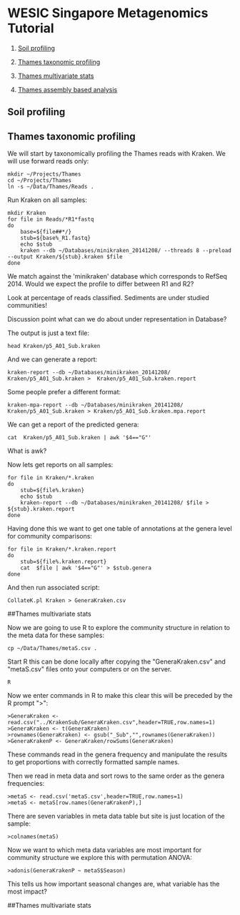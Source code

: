 # WESIC Singapore Metagenomics Tutorial

1. [Soil profiling](#soil)

2. [Thames taxonomic profiling](#thames)

3. [Thames multivariate stats](#multi)

4. [Thames assembly based analysis](#assembly)


## Soil profiling


## Thames taxonomic profiling
<a name="thames"/>

We will start by taxonomically profiling the Thames reads with Kraken. We will use forward reads only:

```
mkdir ~/Projects/Thames
cd ~/Projects/Thames
ln -s ~/Data/Thames/Reads .
```

Run Kraken on all samples:
```
mkdir Kraken
for file in Reads/*R1*fastq
do
    base=${file##*/}
    stub=${base%_R1.fastq}
    echo $stub
    kraken --db ~/Databases/minikraken_20141208/ --threads 8 --preload --output Kraken/${stub}.kraken $file
done
```

We match against the 'minikraken' database which corresponds to RefSeq 2014.
Would we expect the profile to differ between R1 and R2?

Look at percentage of reads classified. Sediments are under studied communities!

Discussion point what can we do about under representation in Database?

The output is just a text file:

```
head Kraken/p5_A01_Sub.kraken
```

And we can generate a report:

```
kraken-report --db ~/Databases/minikraken_20141208/ Kraken/p5_A01_Sub.kraken >  Kraken/p5_A01_Sub.kraken.report
```

Some people prefer a different format:
```
kraken-mpa-report --db ~/Databases/minikraken_20141208/ Kraken/p5_A01_Sub.kraken > Kraken/p5_A01_Sub.kraken.mpa.report
```

We can get a report of the predicted genera:
```
cat  Kraken/p5_A01_Sub.kraken | awk '$4=="G"'
```

What is awk?

Now lets get reports on all samples:
```
for file in Kraken/*.kraken
do
    stub=${file%.kraken}
    echo $stub
    kraken-report --db ~/Databases/minikraken_20141208/ $file >  ${stub}.kraken.report
done
```

Having done this we want to get one table of annotations at the genera level for community comparisons:

```
for file in Kraken/*.kraken.report
do
    stub=${file%.kraken.report}
    cat  $file | awk '$4=="G"' > $stub.genera
done
```

And then run associated script:
```
CollateK.pl Kraken > GeneraKraken.csv
```

##Thames multivariate stats

<a name="multi"/>

Now we are going to use R to explore the community structure in relation to the meta data for these samples:
```
cp ~/Data/Thames/metaS.csv .
```

Start R this can be done locally after copying the "GeneraKraken.csv" and "metaS.csv" files onto your computers or on the server.
```
R
```

Now we enter commands in R to make this clear this will be preceded by the R prompt ">":
```
>GeneraKraken <- read.csv("../KrakenSub/GeneraKraken.csv",header=TRUE,row.names=1)
>GeneraKraken <- t(GeneraKraken)
>rownames(GeneraKraken) <- gsub("_Sub","",rownames(GeneraKraken))
>GeneraKrakenP <- GeneraKraken/rowSums(GeneraKraken)
```
These commands read in the genera frequency and manipulate the results to get proportions with correctly formatted sample names.

Then we read in meta data and sort rows to the same order as the genera frequencies:
```
>metaS <- read.csv('metaS.csv',header=TRUE,row.names=1)
>metaS <- metaS[row.names(GeneraKrakenP),]
```

There are seven variables in meta data table but site is just location of the sample:
```
>colnames(metaS)
```

Now we want to which meta data variables are most important for community structure we explore this with permutation ANOVA:
```
>adonis(GeneraKrakenP ~ metaS$Season)
```
This tells us how important seasonal changes are, what variable has the most impact?


##Thames multivariate stats

<a name="multi"/>


